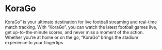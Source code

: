 # KoraGo
KoraGo” is your ultimate destination for live football streaming and real-time match tracking. With “KoraGo”, you can watch the latest football games live, get up-to-the-minute scores, and never miss a moment of the action. Whether you’re at home or on the go, “KoraGo” brings the stadium experience to your fingertips
